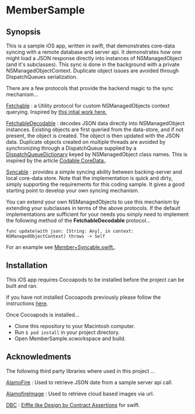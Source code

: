 # MemberSample

## Synopsis

This is a sample iOS app, written in swift, that demonstrates core-data syncing with a remote database and server api. It demonstrates how one might load a JSON response directly into instances of NSManagedObject (and it's subclasses). This sync is done in the background with a private NSManagedObjectContext. Duplicate object issues are avoided through DispatchQueues serialization.

There are a few protocols that provide the backend magic to the sync mechanism...

[Fetchable](https://github.com/jjamminjim/MemberSample/blob/master/MemberSample/Data%20Sync/Fetchable.swift)  : a Utility protocol for custom NSManagedObjects context querying. Inspired by [this intial work here.](https://gist.github.com/capttaco/adb38e0d37fbaf9c004e)

[FetchableDecodable](https://github.com/jjamminjim/MemberSample/blob/master/MemberSample/Data%20Sync/FetchableDecodable.swift) : decodes JSON data directly into NSManagedObject instances. Existing objects are first queried from the data-store, and if not present, the object is created. The object is then updated with the JSON data. Duplicate objects created on multiple threads are avoided by synchronizing through a DispatchQueue supplied by a [DispatchQueueDictionary](https://github.com/jjamminjim/MemberSample/blob/master/MemberSample/Utilities/DispatchQueueDictionary.swift) keyed by NSManagedObject class names.  This is inspired by the article [Codable CoreData.](http://ffried.codes/2017/10/20/codable-coredata/).

[Syncable](https://https://github.com/jjamminjim/MemberSample/blob/master/MemberSample/Data%20Sync/Syncable.swift)  :  provides a simple syncing ability between backing-server and local core-data store. Note that the implementation is quick and dirty, simply supporting the requirements for this coding sample. It gives a good starting point to develop your own syncing mechanism.

You can extend your own NSManagedObjects to use this mechanism by extending your subclasses in terms of the above protocols. If the default implementations are sufficient for your needs you simply need to implement the following method of the **FetchableDecodable** protocol...

```
func update(with json: [String: Any], in context: NSManagedObjectContext) throws -> Self
```

For an example see [Member+Syncable.swift.](https://github.com/jjamminjim/MemberSample/blob/master/MemberSample/Data%20Sync/Member%2BSyncable.swift). 

## Installation
This iOS app requires Cocoapods to be installed before the project can be built and ran. 

If you have not installed Cocoapods previously please follow the instructions [here](https://guides.cocoapods.org/using/getting-started.html).

Once Cocoapods is installed...

* Clone this repository to your Macintosh computer.
* Run `$ pod install` in your project directory.
* Open MemberSample.xcworkspace and build.


## Acknowledments

The following third party libraries where used in this project ...

[AlamoFire](https://github.com/Alamofire/Alamofire) : Used to retrieve JSON date from a sample server api call.

[AlamofireImage](https://github.com/Alamofire/AlamofireImage) : Used to retrieve cloud based images via url.

[DBC](https://github.com/busybusy/DBC-Apple) : [Eiffle like Design by Contract Assertions](http://www.eiffel.com/developers/design_by_contract_in_detail.html) for swift.

